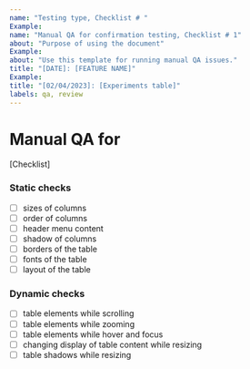 ```yaml
---
name: "Testing type, Checklist # "
Example:
name: "Manual QA for confirmation testing, Checklist # 1"
about: "Purpose of using the document"
Example:
about: "Use this template for running manual QA issues."
title: "[DATE]: [FEATURE NAME]"
Example:
title: "[02/04/2023]: [Experiments table]"
labels: qa, review
---
```


# Manual QA for  # 

[Checklist]

### Static checks

-  [ ]   sizes of columns 
-  [ ]   order of columns 
-  [ ]   header menu content 
-  [ ]   shadow of columns
-  [ ]   borders of the table 
-  [ ]   fonts of the table   
-  [ ]   layout of the table

### Dynamic checks

-  [ ]   table elements while scrolling
-  [ ]   table elements while zooming
-  [ ]   table elements while hover and focus
-  [ ]   changing display of table content while resizing
-  [ ]   table shadows while resizing

